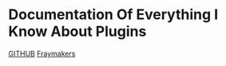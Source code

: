 # Documentation Of Everything I Know About Plugins
 
[GITHUB](/howtobasic%20-%20how%20to%20create%20a%20fraytools%20plugin/mySecondMarkdownFile)
[Fraymakers](https://store.steampowered.com/app/1420350/Fraymakers/)